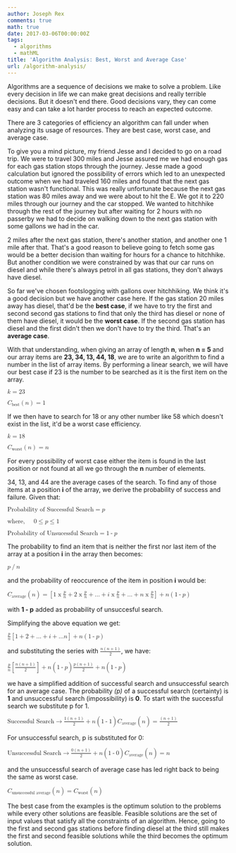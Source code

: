 ```yaml
---
author: Joseph Rex
comments: true
math: true
date: 2017-03-06T00:00:00Z
tags:
  - algorithms
  - mathML
title: 'Algorithm Analysis: Best, Worst and Average Case'
url: /algorithm-analysis/
---
```


Algorithms are a sequence of decisions we make to solve a problem. Like every decision in life we can make great decisions and really terrible decisions. But it doesn't end there. Good decisions vary, they can come easy and can take a lot harder process to reach an expected outcome.
<!--more-->
There are 3 categories of efficiency an algorithm can fall under when analyzing its usage of resources. They are best case, worst case, and average case.

To give you a mind picture, my friend Jesse and I decided to go on a road trip. We were to travel 300 miles and Jesse assured me we had enough gas for each gas station stops through the journey. Jesse made a good calculation but ignored the possibility of errors which led to an unexpected outcome when we had traveled 160 miles and found that the next gas station wasn't functional. This was really unfortunate because the next gas station was 80 miles away and we were about to hit the E. We got it to 220 miles through our journey and the car stopped. We wanted to hitchhike through the rest of the journey but after waiting for 2 hours with no passerby we had to decide on walking down to the next gas station with some gallons we had in the car.

2 miles after the next gas station, there's another station, and another one 1 mile after that. That's a good reason to believe going to fetch some gas would be a better decision than waiting for hours for a chance to hitchhike. But another condition we were constrained by was that our car runs on diesel and while there's always petrol in all gas stations, they don't always have diesel.

So far we've chosen footslogging with gallons over hitchhiking. We think it's a good decision but we have another case here. If the gas station 20 miles away has diesel, that'd be the **best case**, if we have to try the first and second second gas stations to find that only the third has diesel or none of them have diesel, it would be the **worst case**. If the second gas station has diesel and the first didn't then we don't have to try the third. That's an **average case**.

With that understanding, when giving an array of length **n**, when **n = 5** and our array items are **23, 34, 13, 44, 18**, we are to write an algorithm to find a number in the list of array items. By performing a linear search, we will have our best case if 23 is the number to be searched as it is the first item on the array.

<math xmlns="http://www.w3.org/1998/Math/MathML">
  <semantics>
    <mrow>
      <mi>k</mi>
      <mo>=</mo>
      <mn>23</mn>
    </mrow>
  </semantics>
</math>

<p>
<math xmlns="http://www.w3.org/1998/Math/MathML">
  <semantics>
    <mrow>
      <msub>
        <mi>C</mi>
        <mi>best</mi>
      </msub>
      <mo>(</mo>
      <mi>n</mi>
      <mo>)</mo>
      <mo>=</mo>
      <mn>1</mn>
    </mrow>
  </semantics>
</math>
</p>

If we then have to search for 18 or any other number like 58 which doesn't exist in the list, it'd be a worst case efficiency.

<p>
<math xmlns="http://www.w3.org/1998/Math/MathML">
  <semantics>
    <mrow>
      <mi>k</mi>
      <mo>=</mo>
      <mn>18</mn>
    </mrow>
  </semantics>
</math>
</p>

<math>
  <semantics>
    <mrow>
      <msub>
        <mi>C</mi>
        <mi>worst</mi>
      </msub>
      <mo>(</mo>
      <mi>n</mi>
      <mo>)</mo>
      <mo>=</mo>
      <mi>n</mi>
    </mrow>
  </semantics>
</math>

For every possibility of worst case either the item is found in the last position or not found at all we go through the **n** number of elements.

34, 13, and 44 are the average cases of the search. To find any of those items at a position **i** of the array, we derive the probability of success and failure. Given that:

<math>
  <semantics>
    <mrow>
      <mtext>Probability of Successful Search</mtext>
      <mo>=</mo>
      <mi>p</mi>
    </mrow>
  </semantics>
</math>

<p>
<math>
  <semantics>
    <mrow>
      <mtext>where,</mtext>
      <mspace width="20px"></mspace>
      <mn>0</mn>
      <mo>&le;</mo>
      <mi>p</mi>
      <mo>&le;</mo>
      <mn>1</mn>
    </mrow>
  </semantics>
</math>
</p>

<p>
<math>
  <semantics>
    <mrow>
      <mtext>Probability of Unsucessful Search</mtext>
      <mo>=</mo>
      <mn>1</mn>
      <mo>-</mo>
      <mi>p</mi>
    </mrow>
  </semantics>
</math>
</p>

The probability to find an item that is neither the first nor last item of the array at a position **i** in the array then becomes:

<math>
  <semantics>
    <mrow>
      <mi>p</mi>
      <mo>/</mo>
      <mi>n</mi>
    </mrow>
  </semantics>
</math>

and the probability of reoccurence of the item in position **i** would be:

<math>
  <semantics>
    <mrow>
      <msub>
        <mi>C</mi>
        <mi>average</mi>
      </msub>
      <mo>(</mo>
      <mi>n</mi>
      <mo>)</mo>
      <mo>=</mo>
      <mrow>
        <mo>[</mo>
          <mrow>
            <mn>1</mn>
            <mo>x</mo>
            <mfrac>
              <mi>p</mi>
              <mi>n</mi>
            </mfrac>
            <mo>+</mo>
            <mn>2</mn>
            <mo>x</mo>
            <mfrac>
              <mi>p</mi>
              <mi>n</mi>
            </mfrac>
            <mo>+</mo>
            <mi>&hellip;</mi>
            <mo>+</mo>
            <mi>i</mi>
            <mo>x</mo>
            <mfrac>
              <mi>p</mi>
              <mi>n</mi>
            </mfrac>
            <mo>+</mo>
            <mi>&hellip;</mi>
            <mo>+</mo>
            <mi>n</mi>
            <mo>x</mo>
            <mfrac>
              <mi>p</mi>
              <mi>n</mi>
            </mfrac>
          </mrow>
        <mo>]</mo>
        <mo>+</mo>
        <mi>n</mi>
        <mo>(</mo>
        <mi>1</mi>
        <mo>-</mo>
        <mi>p</mi>
        <mo>)</mo>
      </mrow>
    </mrow>
  </semantics>
</math>

with **1 - p** added as probability of unsuccesful search.

Simplifying the above equation we get:

<math>
  <semantics>
    <mrow>
      <mfrac>
        <mi>p</mi>
        <mi>n</mi>
      </mfrac>
      <mo>[</mo>
        <mi>1</mi>
        <mo>+</mo>
        <mi>2</mi>
        <mo>+</mo>
        <mi>&hellip;</mi>
        <mo>+</mo>
        <mi>i</mi>
        <mo>+</mo>
        <mi>&hellip;</mi>
        <mi>n</mi>
      <mo>]</mo>
      <mo>+</mo>
      <mi>n</mi>
      <mo>(</mo>
      <mn>1</mn>
      <mo>-</mo>
      <mi>p</mi>
      <mo>)</mo>
    </mrow>
  </semantics>
</math>

and substituting the series with <math display="inline"><mfrac><mrow><mi>n</mi><mo>(</mo><mi>n</mi><mo>+</mo><mn>1</mn><mo>)</mo></mrow><mn>2</mn></mfrac></math>, we have:

<math>
  <semantics>
    <mrow>
      <mfrac>
        <mi>p</mi>
        <mi>n</mi>
      </mfrac>
      <mo>[</mo>
      <mfrac>
        <mrow>
          <mi>n</mi>
          <mo>(</mo>
          <mi>n</mi>
          <mo>+</mo>
          <mn>1</mn>
          <mo>)</mo>
        </mrow>
        <mn>2</mn>
      </mfrac>
      <mo>]</mo>
      <mo>+</mo>
      <mi>n</mi>
      <mo>(</mo>
      <mn>1</mn>
      <mo>-</mo>
      <mi>p</mi>
      <mo>)</mo>
      <mspace linebreak="newline"></mspace>
      <mfrac>
        <mrow>
          <mi>p</mi>
          <mo>(</mo>
          <mi>n</mi>
          <mo>+</mo>
          <mn>1</mn>
          <mo>)</mo>
        </mrow>
        <mn>2</mn>
      </mfrac>
      <mo>+</mo>
      <mi>n</mi>
      <mo>(</mo>
      <mn>1</mn>
      <mo>-</mo>
      <mi>p</mi>
      <mo>)</mo>
    </mrow>
  </semantics>
</math>

we have a simplified addition of successful search and unsuccessful search for an average case. The probability *(p)* of a successful search (certainty) is **1** and unsuccessful search (impossibility) is **0**. To start with the successful search we substitute p for 1.

<math>
  <semantics>
    <mrow>
      <mtext>Successful Search</mtext>
      <mo>&rarr;</mo>
      <mfrac>
        <mrow>
          <mn>1</mn>
          <mo>(</mo>
          <mi>n</mi>
          <mo>+</mo>
          <mn>1</mn>
          <mo>)</mo>
        </mrow>
        <mn>2</mn>
      </mfrac>
      <mo>+</mo>
      <mi>n</mi>
      <mo>(</mo>
      <mn>1</mn>
      <mo>-</mo>
      <mn>1</mn>
      <mo>)</mo>
      <mspace linebreak="newline"></mspace>
      <msub>
        <mi>C</mi>
        <mi>average</mi>
      </msub>
      <mo>(</mo>
      <mi>n</mi>
      <mo>)</mo>
      <mo>=</mo>
      <mfrac>
        <mrow>
          <mo>(</mo>
          <mi>n</mi>
          <mo>+</mo>
          <mn>1</mn>
          <mo>)</mo>
        </mrow>
        <mn>2</mn>
      </mfrac>
    </mrow>
  </semantics>
</math>

For unsuccessful search, p is substituted for 0:

<math>
  <semantics>
    <mrow>
      <mtext>Unsuccessful Search</mtext>
      <mo>&rarr;</mo>
      <mfrac>
        <mrow>
          <mn>0</mn>
          <mo>(</mo>
          <mi>n</mi>
          <mo>+</mo>
          <mn>1</mn>
          <mo>)</mo>
        </mrow>
        <mn>2</mn>
      </mfrac>
      <mo>+</mo>
      <mi>n</mi>
      <mo>(</mo>
      <mn>1</mn>
      <mo>-</mo>
      <mn>0</mn>
      <mo>)</mo>
      <mspace linebreak="newline"></mspace>
      <msub>
        <mi>C</mi>
        <mi>average</mi>
      </msub>
      <mo>(</mo>
      <mi>n</mi>
      <mo>)</mo>
      <mo>=</mo>
      <mi>n</mi>
    </mrow>
  </semantics>
</math>

and the unsuccessful search of average case has led right back to being the same as worst case.

<math>
  <semantics>
    <mrow>
      <msub>
        <mi>C</mi>
        <mi>unsuccessful average</mi>
      </msub>
      <mo>(</mo>
      <mi>n</mi>
      <mo>)</mo>
      <mo>=</mo>
      <msub>
        <mi>C</mi>
        <mi>worst</mi>
      </msub>
      <mo>(</mo>
      <mi>n</mi>
      <mo>)</mo>
    </mrow>
  </semantics>
</math>

The best case from the examples is the optimum solution to the problems while every other solutions are feasible. Feasible solutions are the set of input values that satisfy all the constraints of an algorithm. Hence, going to the first and second gas stations before finding diesel at the third still makes the first and second feasible solutions while the third becomes the optimum solution.
